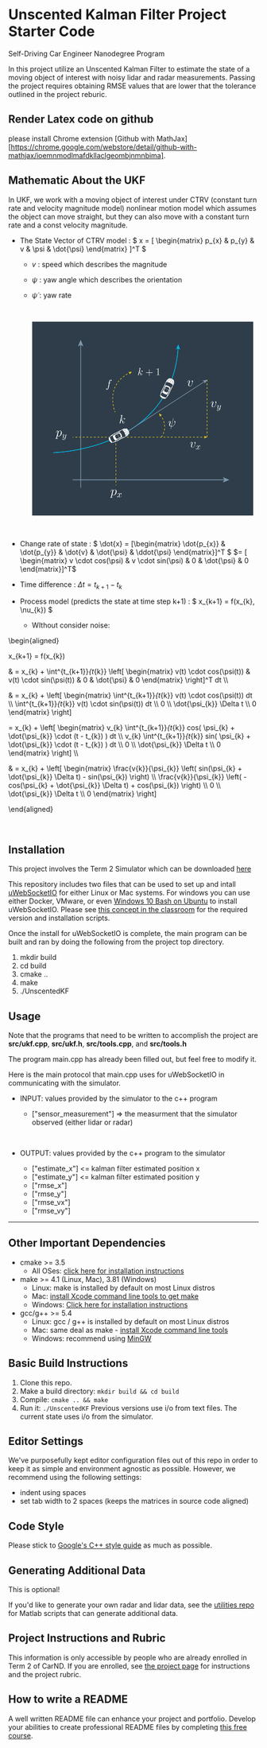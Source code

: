 # Unscented Kalman Filter Project Starter Code
Self-Driving Car Engineer Nanodegree Program

In this project utilize an Unscented Kalman Filter to estimate the state of a moving object of interest with noisy lidar and radar measurements. Passing the project requires obtaining RMSE values that are lower that the tolerance outlined in the project reburic. 



## Render Latex code on github

please install Chrome extension [Github with MathJax][https://chrome.google.com/webstore/detail/github-with-mathjax/ioemnmodlmafdkllaclgeombjnmnbima].



## Mathematic About the UKF

In UKF, we work with a moving object of interest under CTRV  (constant turn rate and velocity magnitude model) nonlinear motion model which assumes the object can move straight, but they can also move with a constant turn rate and a const velocity magnitude.

+ The State Vector of CTRV model :  $ x = [ \begin{matrix} p_{x} & p_{y} &  v &  \psi & \dot{\psi} \end{matrix} ]^T $

  + $v$ : speed which describes the magnitude

  + $\psi$ : yaw angle which describes the orientation

  + $\dot{\psi}$ : yaw rate

    ​

    ![CTRV_state_vecotr](demo/CTRV_state_vector.png)

    ​

+ Change rate of state :   $ \dot{x} = [\begin{matrix} \dot{p_{x}} & \dot{p_{y}} & \dot{v} & \dot{\psi} & \ddot{\psi}  \end{matrix}]^T $ $= [ \begin{matrix} v \cdot cos(\psi) & v \cdot sin(\psi) & 0 & \dot{\psi} & 0 \end{matrix}]^T$

+ Time difference         :   $\Delta t = t_{k+1} - t_{k}$ 

+ Process model (predicts the state at time step k+1) :   $ x_{k+1} = f(x_{k}, \nu_{k}) $

  + WIthout consider noise:


\begin{aligned}

  x_{k+1} = f(x_{k})

  & = x_{k} + \int^{t_{k+1}}_{t_{k}} \left[ \begin{matrix} v(t) \cdot cos(\psi(t)) & v(t) \cdot sin(\psi(t)) & 0 & \dot{\psi} & 0 \end{matrix} \right]^T dt \\\\

  & = x_{k} + 
  \left[ 
    \begin{matrix} 
      \int^{t_{k+1}}_{t_{k}} v(t) \cdot cos(\psi(t)) dt   \\\\
      \int^{t_{k+1}}_{t_{k}} v(t) \cdot  sin(\psi(t)) dt   \\\\
      0 \\\\
      \dot{\psi_{k}} \Delta t \\\\
      0
    \end{matrix}
  \right]
  
  = x_{k} + 
  \left[ 
    \begin{matrix} 
      v_{k} \int^{t_{k+1}}_{t_{k}} cos( \psi_{k} + \dot{\psi_{k}} \cdot (t - t_{k})  ) dt   \\\\
      v_{k} \int^{t_{k+1}}_{t_{k}} sin( \psi_{k} + \dot{\psi_{k}} \cdot (t - t_{k}) ) dt   \\\\
      0 \\\\
      \dot{\psi_{k}} \Delta t \\\\
      0
    \end{matrix}
  \right] \\\\

  & = x_{k} + 
  \left[ 
    \begin{matrix} 
      \frac{v{k}}{\psi_{k}} \left( sin(\psi_{k} + \dot{\psi_{k}} \Delta t) - sin(\psi_{k})  \right) \\\\
      \frac{v{k}}{\psi_{k}} \left( -cos(\psi_{k} + \dot{\psi_{k}} \Delta t) + cos(\psi_{k})  \right) \\\\
      0 \\\\
      \dot{\psi_{k}} \Delta t \\\\
      0
    \end{matrix}
  \right]

\end{aligned}


  ​



## Installation

This project involves the Term 2 Simulator which can be downloaded [here](https://github.com/udacity/self-driving-car-sim/releases)

This repository includes two files that can be used to set up and intall [uWebSocketIO](https://github.com/uWebSockets/uWebSockets) for either Linux or Mac systems. For windows you can use either Docker, VMware, or even [Windows 10 Bash on Ubuntu](https://www.howtogeek.com/249966/how-to-install-and-use-the-linux-bash-shell-on-windows-10/) to install uWebSocketIO. Please see [this concept in the classroom](https://classroom.udacity.com/nanodegrees/nd013/parts/40f38239-66b6-46ec-ae68-03afd8a601c8/modules/0949fca6-b379-42af-a919-ee50aa304e6a/lessons/f758c44c-5e40-4e01-93b5-1a82aa4e044f/concepts/16cf4a78-4fc7-49e1-8621-3450ca938b77) for the required version and installation scripts.

Once the install for uWebSocketIO is complete, the main program can be built and ran by doing the following from the project top directory.

1. mkdir build
2. cd build
3. cmake ..
4. make
5. ./UnscentedKF



## Usage

Note that the programs that need to be written to accomplish the project are **src/ukf.cpp**, **src/ukf.h**, **src/tools.cpp**, and **src/tools.h**

The program main.cpp has already been filled out, but feel free to modify it.

Here is the main protocol that main.cpp uses for uWebSocketIO in communicating with the simulator.

+ INPUT: values provided by the simulator to the c++ program

  - ["sensor_measurement"] => the measurment that the simulator observed (either lidar or radar)

    ​

+ OUTPUT: values provided by the c++ program to the simulator

  - ["estimate_x"] <= kalman filter estimated position x
  - ["estimate_y"] <= kalman filter estimated position y
  - ["rmse_x"]
  - ["rmse_y"]
  - ["rmse_vx"]
  - ["rmse_vy"]

---

## Other Important Dependencies
* cmake >= 3.5
  * All OSes: [click here for installation instructions](https://cmake.org/install/)
* make >= 4.1 (Linux, Mac), 3.81 (Windows)
  * Linux: make is installed by default on most Linux distros
  * Mac: [install Xcode command line tools to get make](https://developer.apple.com/xcode/features/)
  * Windows: [Click here for installation instructions](http://gnuwin32.sourceforge.net/packages/make.htm)
* gcc/g++ >= 5.4
  * Linux: gcc / g++ is installed by default on most Linux distros
  * Mac: same deal as make - [install Xcode command line tools](https://developer.apple.com/xcode/features/)
  * Windows: recommend using [MinGW](http://www.mingw.org/)

## Basic Build Instructions

1. Clone this repo.
2. Make a build directory: `mkdir build && cd build`
3. Compile: `cmake .. && make`
4. Run it: `./UnscentedKF` Previous versions use i/o from text files.  The current state uses i/o
  from the simulator.

## Editor Settings

We've purposefully kept editor configuration files out of this repo in order to
keep it as simple and environment agnostic as possible. However, we recommend
using the following settings:

* indent using spaces
* set tab width to 2 spaces (keeps the matrices in source code aligned)

## Code Style

Please stick to [Google's C++ style guide](https://google.github.io/styleguide/cppguide.html) as much as possible.

## Generating Additional Data

This is optional!

If you'd like to generate your own radar and lidar data, see the
[utilities repo](https://github.com/udacity/CarND-Mercedes-SF-Utilities) for
Matlab scripts that can generate additional data.

## Project Instructions and Rubric

This information is only accessible by people who are already enrolled in Term 2
of CarND. If you are enrolled, see [the project page](https://classroom.udacity.com/nanodegrees/nd013/parts/40f38239-66b6-46ec-ae68-03afd8a601c8/modules/0949fca6-b379-42af-a919-ee50aa304e6a/lessons/c3eb3583-17b2-4d83-abf7-d852ae1b9fff/concepts/f437b8b0-f2d8-43b0-9662-72ac4e4029c1)
for instructions and the project rubric.

## How to write a README
A well written README file can enhance your project and portfolio.  Develop your abilities to create professional README files by completing [this free course](https://www.udacity.com/course/writing-readmes--ud777).

